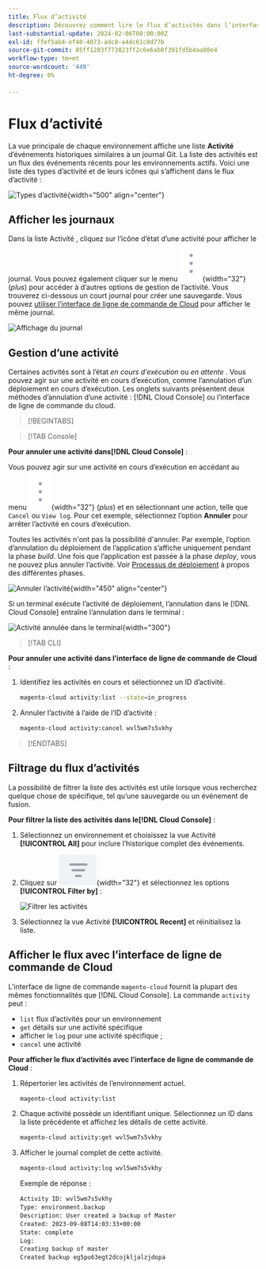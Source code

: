 ```yaml
---
title: Flux d’activité
description: Découvrez comment lire le flux d’activités dans l’interface de ligne de commande de  [!DNL Cloud Console] ou dans l’interface de ligne de commande de Cloud pour Adobe Commerce sur l’infrastructure cloud.
last-substantial-update: 2024-02-06T00:00:00Z
exl-id: ffef5ab4-ef40-4073-adc8-a44c61c0d77b
source-git-commit: 85ff1283f773823ff2c6e6ab8f391fd5b4aa00e4
workflow-type: tm+mt
source-wordcount: '449'
ht-degree: 0%

---
```


# Flux d’activité

La vue principale de chaque environnement affiche une liste **Activité** d’événements historiques similaires à un journal Git. La liste des activités est un flux des événements récents pour les environnements actifs. Voici une liste des types d’activité et de leurs icônes qui s’affichent dans le flux d’activité :

![Types d’activité](../../assets/activity-types.svg){width="500" align="center"}

## Afficher les journaux

Dans la liste Activité , cliquez sur l’icône d’état d’une activité pour afficher le journal. Vous pouvez également cliquer sur le menu ![Plus](../../assets/icon-more.png){width="32"} (_plus_) pour accéder à d’autres options de gestion de l’activité. Vous trouverez ci-dessous un court journal pour créer une sauvegarde. Vous pouvez [utiliser l’interface de ligne de commande de Cloud](#activity-stream-with-cloud-cli) pour afficher le même journal.

![Affichage du journal](../../assets/log-view.png)

## Gestion d’une activité

Certaines activités sont à l’état _en cours d’exécution_ ou _en attente_ . Vous pouvez agir sur une activité en cours d’exécution, comme l’annulation d’un déploiement en cours d’exécution. Les onglets suivants présentent deux méthodes d’annulation d’une activité : [!DNL Cloud Console] ou l’interface de ligne de commande du cloud.

>[!BEGINTABS]

>[!TAB Console]

**Pour annuler une activité dans[!DNL Cloud Console]** :

Vous pouvez agir sur une activité en cours d’exécution en accédant au menu ![Plus](../../assets/icon-more.png){width="32"} (_plus_) et en sélectionnant une action, telle que `Cancel` ou `View log`. Pour cet exemple, sélectionnez l’option **Annuler** pour arrêter l’activité en cours d’exécution.

Toutes les activités n&#39;ont pas la possibilité d&#39;annuler. Par exemple, l’option d’annulation du déploiement de l’application s’affiche uniquement pendant la phase _build_. Une fois que l’application est passée à la phase _deploy_, vous ne pouvez plus annuler l’activité. Voir [Processus de déploiement](../deploy/process.md) à propos des différentes phases.

![Annuler l’activité](../../assets/activity-icons/cancel-activity.png){width="450" align="center"}

Si un terminal exécute l’activité de déploiement, l’annulation dans le [!DNL Cloud Console] entraîne l’annulation dans le terminal :

![Activité annulée dans le terminal](../../assets/activity-icons/activity-cancelled.png){width="300"}

>[!TAB CLI]

**Pour annuler une activité dans l’interface de ligne de commande de Cloud** :

1. Identifiez les activités en cours et sélectionnez un ID d’activité.

   ```bash
   magento-cloud activity:list --state=in_progress
   ```

1. Annuler l’activité à l’aide de l’ID d’activité :

   ```bash
   magento-cloud activity:cancel wvl5wm7s5vkhy
   ```

>[!ENDTABS]

## Filtrage du flux d’activités

La possibilité de filtrer la liste des activités est utile lorsque vous recherchez quelque chose de spécifique, tel qu’une sauvegarde ou un événement de fusion.

**Pour filtrer la liste des activités dans le[!DNL Cloud Console]** :

1. Sélectionnez un environnement et choisissez la vue Activité **[!UICONTROL All]** pour inclure l’historique complet des événements.

1. Cliquez sur ![Filtrer par](../../assets/icon-filterby.png){width="32"} et sélectionnez les options **[!UICONTROL Filter by]** :

   ![Filtrer les activités](../../assets/activity-filter.png)

1. Sélectionnez la vue Activité **[!UICONTROL Recent]** et réinitialisez la liste.

## Afficher le flux avec l’interface de ligne de commande de Cloud

L’interface de ligne de commande `magento-cloud` fournit la plupart des mêmes fonctionnalités que [!DNL Cloud Console]. La commande `activity` peut :

- `list` flux d’activités pour un environnement
- `get` détails sur une activité spécifique
- afficher le `log` pour une activité spécifique ;
- `cancel` une activité

**Pour afficher le flux d’activités avec l’interface de ligne de commande de Cloud** :

1. Répertorier les activités de l’environnement actuel.

   ```bash
   magento-cloud activity:list
   ```

1. Chaque activité possède un identifiant unique. Sélectionnez un ID dans la liste précédente et affichez les détails de cette activité.

   ```bash
   magento-cloud activity:get wvl5wm7s5vkhy
   ```

1. Afficher le journal complet de cette activité.

   ```bash
   magento-cloud activity:log wvl5wm7s5vkhy
   ```

   Exemple de réponse :

   ```bash
   Activity ID: wvl5wm7s5vkhy
   Type: environment.backup
   Description: User created a backup of Master
   Created: 2023-09-08T14:03:33+00:00
   State: complete
   Log:
   Creating backup of master
   Created backup eg5pu63egt2dcojkljalzjdopa
   ```
